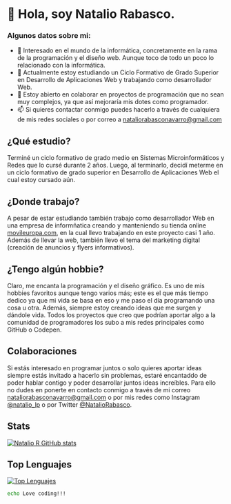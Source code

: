 
# 👋 Hola, soy Natalio Rabasco.
### Algunos datos sobre mi:

- 👀 Interesado en el mundo de la informática, concretamente en la rama de la programación y el diseño web. Aunque toco de todo un poco lo relacionado con la informática.
- 🌱 Actualmente estoy estudiando un Ciclo Formativo de Grado Superior en Desarrollo de Aplicaciones Web y trabajando como desarrollador Web.
- 💞️ Estoy abierto en colaborar en proyectos de programación que no sean muy complejos, ya que así mejoraría mis dotes como programador.
- 📫 Si quieres contactar conmigo puedes hacerlo a través de cualquiera de mis redes sociales o por correo a nataliorabasconavarro@gmail.com


## ¿Qué estudio?
Terminé un ciclo formativo de grado medio en Sistemas Microinformáticos y Redes que lo cursé durante 2 años. Luego, al terminarlo, decidí meterme en un ciclo formativo de grado superior en Desarrollo de Aplicaciones Web el cual estoy cursado aún.

## ¿Donde trabajo?
A pesar de estar estudiando también trabajo como desarrollador Web en una empresa de informñatica creando y manteniendo su tienda online [movileuropa.com](https://movileuropa.com), en la cual llevo trabajando en este proyecto casi 1 año. Además de llevar la web, también llevo el tema del marketing digital (creación de anuncios y flyers informativos).

## ¿Tengo algún hobbie?
Claro, me encanta la programación y el diseño gráfico. Es uno de mis hobbies favoritos aunque tengo varios más; este es el que más tiempo dedico ya que mi vida se basa en eso  y me paso el día programando una cosa u otra. Además, siempre estoy creando ideas que me surgen y dándole vida. Todos los proyectos que creo que podrían aportar algo a la comunidad de programadores los subo a mis redes principales como GitHub o Codepen.

## Colaboraciones
Si estás interesado en programar juntos o solo quieres aportar ideas siempre estás invitado a hacerlo sin problemas, estaré encantaddo de poder hablar contigo y poder desarrollar juntos ideas increíbles. Para ello no dudes en ponerte en contacto conmigo a través de mi correo nataliorabasconavarro@gmail.com o por mis redes como Instagram [@natalio_lp](https://instagram.com/natalio_lp) o por Twitter [@NatalioRabasco](https://twitter.com/NatalioRabasco).

## Stats
[![Natalio R GitHub stats](https://github-readme-stats.vercel.app/api?username=Natalio-R&show_icons=true)](https://github.com/Natalio-R/github-readme-stats)

## Top Lenguajes
[![Top Lenguajes](https://github-readme-stats.vercel.app/api/top-langs/?username=Natalio-R&layout=compact)](https://github.com/Natalio-R/github-readme-stats)


```bash
echo Love coding!!!
```
